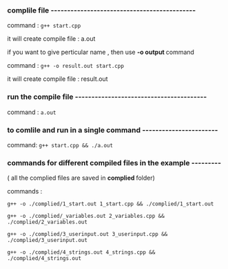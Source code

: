 ### complile file   --------------------------------------------

command : `g++ start.cpp`

it will create compile file : a.out 

if you want to give perticular name , then use <b>-o output </b> command

command : `g++ -o result.out start.cpp`

it will create compile file : result.out




### run the compile file  ----------------------------------------

command : `a.out`



### to comlile and run in a single command  -----------------------

command: `g++ start.cpp && ./a.out`



### commands for different compiled files in the example  ---------

( all the complied files are saved in <b> complied </b> folder)

commands :

`g++ -o ./complied/1_start.out 1_start.cpp && ./complied/1_start.out`

`g++ -o ./complied/_variables.out 2_variables.cpp && ./complied/2_variables.out`

`g++ -o ./complied/3_userinput.out 3_userinput.cpp && ./complied/3_userinput.out`

`g++ -o ./complied/4_strings.out 4_strings.cpp && ./complied/4_strings.out`